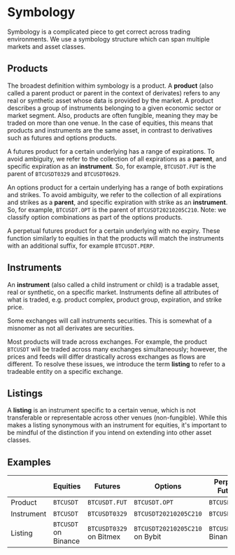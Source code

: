 # Symbology

Symbology is a complicated piece to get correct across trading environments. We use a symbology structure which can span multiple markets and asset classes.

## Products

The broadest definition withim symbology is a product. A **product** (also called a parent product or parent in the context of derivates) refers to any real or synthetic asset whose data is provided by the market. A product describes a group of instruments belonging to a given economic sector or market segment. Also, products are often fungible, meaning they may be traded on more than one venue. In the case of equities, this means that products and instruments are the same asset, in contrast to derivatives such as futures and options products.

A futures product for a certain underlying has a range of expirations. To avoid ambiguity, we refer to the collection of all expirations as a **parent**, and specific expiration as an **instrument**. So, for example, `BTCUSDT.FUT` is the parent of `BTCUSDT0329` and `BTCUSDT0629`.

An options product for a certain underlying has a range of both expirations and strikes. To avoid ambiguity, we refer to the collection of all expirations and strikes as a **parent**, and specific expiration with strike as an **instrument**. So, for example, `BTCUSDT.OPT` is the parent of `BTCUSDT20210205C210`. Note: we classify option combinations as part of the options products.

A perpetual futures product for a certain underlying with no expiry. These function similarly to equities in that the products will match the instruments with an additional suffix, for example `BTCUSDT.PERP`.

## Instruments

An **instrument** (also called a child instrument or child) is a tradable asset, real or synthetic, on a specific market. Instruments define all attributes of what is traded, e.g. product complex, product group, expiration, and strike price.

Some exchanges will call instruments securities. This is somewhat of a misnomer as not all derivates are securities.

Most products will trade across exchanges. For example, the product `BTCUSDT` will be traded across many exchanges simultaneously; however, the prices and feeds will differ drastically across exchanges as flows are different. To resolve these issues, we introduce the term **listing** to refer to a tradeable entity on a specific exchange.

## Listings

A **listing** is an instrument specific to a certain venue, which is not transferable or representable across other venues (non-fungible). While this makes a listing synonymous with an instrument for equities, it's important to be mindful of the distinction if you intend on extending into other asset classes.

## Examples

|          | Equities | Futures | Options | Perpetual Futures |
|----------|---------|---------|---------|-------------------|
|Product   |`BTCUSDT`|`BTCUSDT.FUT`|`BTCUSDT.OPT`|`BTCUSDT.PERP`|
|Instrument|`BTCUSDT`|`BTCUSDT0329`|`BTCUSDT20210205C210`|`BTCUSDT.PERP`|
|Listing   |`BTCUSDT` on Binance|`BTCUSDT0329` on Bitmex|`BTCUSDT20210205C210` on Bybit|`BTCUSDT.PERP` Binance|